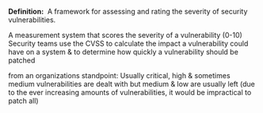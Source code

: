 **Definition:** 
 A framework for assessing and rating the severity of security vulnerabilities.

A measurement system that scores the severity of a vulnerability (0-10)
Security teams use the CVSS to calculate the impact a vulnerability could have on a system & to determine how quickly a vulnerability should be patched

from an organizations standpoint: Usually critical, high & sometimes medium vulnerabilities are dealt with but medium & low are usually left (due to the ever increasing amounts of vulnerabilities, it would be impractical to patch all)